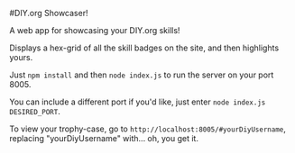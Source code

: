 #DIY.org Showcaser!

A web app for showcasing your DIY.org skills!

Displays a hex-grid of all the skill badges on the site, and then highlights yours.

Just `npm install` and then `node index.js` to run the server on your port 8005.

You can include a different port if you'd like, just enter `node index.js DESIRED_PORT`.

To view your trophy-case, go to `http://localhost:8005/#yourDiyUsername`, replacing "yourDiyUsername" with... oh, you get it.
